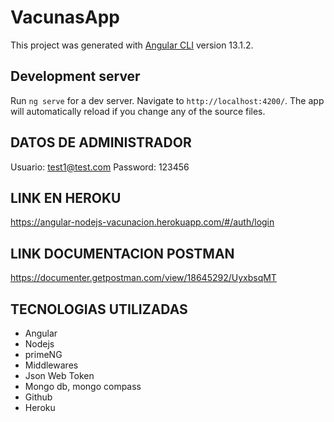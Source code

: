 # VacunasApp

This project was generated with [Angular CLI](https://github.com/angular/angular-cli) version 13.1.2.

## Development server

Run `ng serve` for a dev server. Navigate to `http://localhost:4200/`. The app will automatically reload if you change any of the source files.

## DATOS DE ADMINISTRADOR
Usuario: test1@test.com
Password: 123456


## LINK EN HEROKU
https://angular-nodejs-vacunacion.herokuapp.com/#/auth/login

## LINK DOCUMENTACION POSTMAN
https://documenter.getpostman.com/view/18645292/UyxbsqMT

## TECNOLOGIAS UTILIZADAS
- Angular
- Nodejs
- primeNG
- Middlewares
- Json Web Token
- Mongo db, mongo compass
- Github
- Heroku
